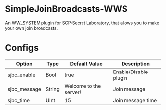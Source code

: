 # SimpleJoinBroadcasts-WWS
An WW_SYSTEM plugin for SCP:Secret Laboratory, that allows you to make your own join broadcasts.

# Configs
| Option | Type | Default Value | Description |
| --- | --- | --- | --- |
| sjbc_enable | Bool | true | Enable/Disable plugin |
| sjbc_message | String | Welcome to the server! | Join message |
| sjbc_time | UInt | 15 | Join message time |
